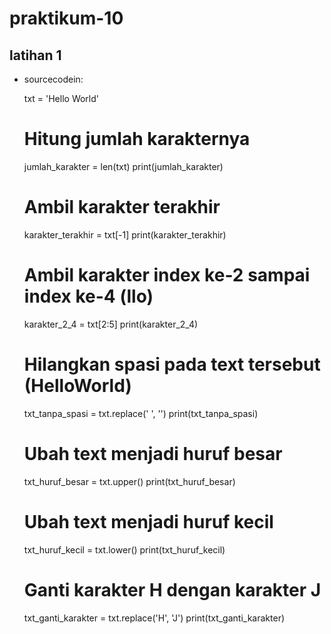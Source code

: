 # praktikum-10
## latihan 1 
- sourcecodein:

    txt = 'Hello World'

    # Hitung jumlah karakternya
    jumlah_karakter = len(txt)
    print(jumlah_karakter)

    # Ambil karakter terakhir
    karakter_terakhir = txt[-1]
    print(karakter_terakhir)

    # Ambil karakter index ke-2 sampai index ke-4 (llo)
    karakter_2_4 = txt[2:5]
    print(karakter_2_4)

    # Hilangkan spasi pada text tersebut (HelloWorld)
    txt_tanpa_spasi = txt.replace(' ', '')
    print(txt_tanpa_spasi)

    # Ubah text menjadi huruf besar
    txt_huruf_besar = txt.upper()
    print(txt_huruf_besar)

    # Ubah text menjadi huruf kecil
    txt_huruf_kecil = txt.lower()
    print(txt_huruf_kecil)

    # Ganti karakter H dengan karakter J
    txt_ganti_karakter = txt.replace('H', 'J')
    print(txt_ganti_karakter)
